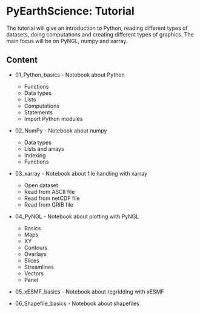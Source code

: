 # PyEarthScience: Tutorial

The tutorial will give an introduction to Python, reading different types of 
datasets, doing computations and creating different types of graphics. 
The main focus will be on PyNGL, numpy and xarray. 


## Content

- 01_Python_basics - Notebook about Python
	- Functions
    - Data types
    - Lists
    - Computations
    - Statements
    - Import Python modules


- 02_NumPy - Notebook about numpy
	- Data types
    - Lists and arrays
    - Indexing
    - Functions
    
    
- 03_xarray - Notebook about file handling with xarray
    - Open dataset
    - Read from ASCII file
    - Read from netCDF file
    - Read from GRIB file
    
    
- 04_PyNGL - Notebook about plotting with PyNGL
    - Basics
    - Maps
    - XY
    - Contours
    - Overlays
    - Slices
    - Streamlines
    - Vectors
    - Panel

- 05_xESMF_basics - Notebook about regridding with xESMF


- 06_Shapefile_basics - Notebook about shapefiles



	
	